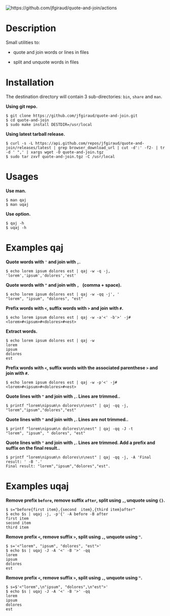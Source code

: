 
[//]: # (This file is generated, modify doc/readme.adoc and regenerate it with 'make update-doc')

![<https://github.com/jfgiraud/quote-and-join/actions>](https://img.shields.io/github/actions/workflow/status/jfgiraud/quote-and-join/main.yml?label=CI)

Description
===========

Small utilities to:

-   quote and join words or lines in files

-   split and unquote words in files

Installation
============

The destination directory will contain 3 sub-directories: `bin`, `share`
and `man`.

**Using git repo.**

    $ git clone https://github.com/jfgiraud/quote-and-join.git
    $ cd quote-and-join
    $ sudo make install DESTDIR=/usr/local

**Using latest tarball release.**

    $ curl -s -L https://api.github.com/repos/jfgiraud/quote-and-join/releases/latest | grep browser_download_url | cut -d':' -f2- | tr -d ' ",' | xargs wget -O quote-and-join.tgz
    $ sudo tar zxvf quote-and-join.tgz -C /usr/local

Usages
======

**Use man.**

    $ man qaj
    $ man uqaj

**Use option.**

    $ qaj -h
    $ uqaj -h

Examples qaj
============

**Quote words with `'` and join with `,`.**

    $ echo lorem ipsum dolores est | qaj -w -q -j,
    'lorem','ipsum','dolores','est'

**Quote words with `"` and join with `, ` (comma + space).**

    $ echo lorem ipsum dolores est | qaj -w -qq -j', '
    "lorem", "ipsum", "dolores", "est"

**Prefix words with `<`, suffix words with `>` and join with `#`.**

    $ echo lorem ipsum dolores est | qaj -w -a'<' -b'>' -j#
    <lorem>#<ipsum>#<dolores>#<est>

**Extract words.**

    $ echo lorem ipsum dolores est | qaj -w
    lorem
    ipsum
    dolores
    est

**Prefix words with `<`, suffix words with the associated parenthese `>`
and join with `#`.**

    $ echo lorem ipsum dolores est | qaj -w -p'<' -j#
    <lorem>#<ipsum>#<dolores>#<est>

**Quote lines with `"` and join with `,`. Lines are trimmed..**

    $ printf "lorem\nipsum\n dolores\n\nest" | qaj -qq -j,
    "lorem","ipsum","dolores","est"

**Quote lines with `"` and join with `,`. Lines are not trimmed..**

    $ printf "lorem\nipsum\n dolores\n\nest" | qaj -qq -J -t
    "lorem", "ipsum", " dolores", "est"

**Quote lines with `"` and join with `,`. Lines are trimmed. Add a
prefix and suffix on the final result..**

    $ printf "lorem\nipsum\n dolores\n\nest" | qaj -qq -j, -A 'Final result: ' -B '.'
    Final result: "lorem","ipsum","dolores","est".

Examples uqaj
=============

**Remove prefix `before`, remove suffix `after`, split using `,`,
unquote using `{}`.**

    $ s="before{first item},{second  item},{third item}after"
    $ echo $s | uqaj -j, -p'{' -A before -B after
    first item
    second item
    third item

**Remove prefix `<`, remove suffix `>`, split using `,`, unquote using
`"`.**

    $ s='<"lorem", "ipsum", "dolores", "est">'
    $ echo $s | uqaj -J -A '<' -B '>' -qq
    lorem
    ipsum
    dolores
    est

**Remove prefix `<`, remove suffix `>`, split using `,`, unquote using
`"`.**

    $ s=$'<"lorem",\n"ipsum", "dolores",\n"est">'
    $ echo $s | uqaj -J -A '<' -B '>' -qq
    lorem
    ipsum
    dolores
    est
